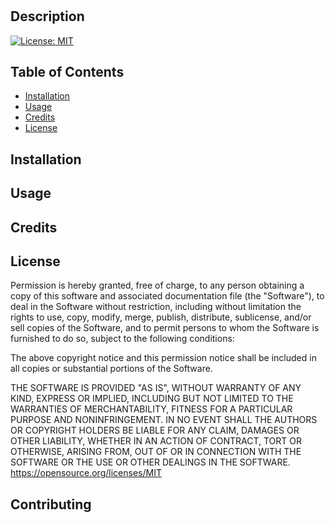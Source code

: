 
#  

## Description 



[![License: MIT](https://img.shields.io/badge/license-MIT-yellow.svg)](https://opensource.org/licenses/MIT)

## Table of Contents

* [Installation](#installation)
* [Usage](#usage)
* [Credits](#credits)
* [License](#license)

## Installation



## Usage 



## Credits



## License

Permission is hereby granted, free of charge, to any person obtaining a copy of this software and associated documentation file (the "Software"), to deal in the Software without restriction, including without limitation the rights to use, copy, modify, merge, publish, distribute, sublicense, and/or sell copies of the Software, and to permit persons to whom the Software is furnished to do so, subject to the following conditions:

The above copyright notice and this permission notice shall be included in all copies or substantial portions of the Software.

THE SOFTWARE IS PROVIDED "AS IS", WITHOUT WARRANTY OF ANY KIND, EXPRESS OR IMPLIED, INCLUDING BUT NOT LIMITED TO THE WARRANTIES OF MERCHANTABILITY, FITNESS FOR A PARTICULAR PURPOSE AND NONINFRINGEMENT. IN NO EVENT SHALL THE AUTHORS OR COPYRIGHT HOLDERS BE LIABLE FOR ANY CLAIM, DAMAGES OR OTHER LIABILITY, WHETHER IN AN ACTION OF CONTRACT, TORT OR OTHERWISE, ARISING FROM, OUT OF OR IN CONNECTION WITH THE SOFTWARE OR THE USE OR OTHER DEALINGS IN THE SOFTWARE.
<br />https://opensource.org/licenses/MIT

## Contributing




